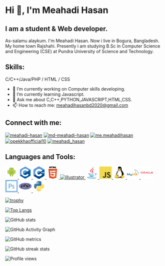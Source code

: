 # Hi 👋, I'm Meahadi Hasan
## I am a student & Web developer.

As-salamu alaykum. 
I'm Meahadi Hasan.
Now i live in Bogura, Bangladesh. 
My home town Rajshahi. 
Presently i am studying B.Sc in Computer Science and Engineering (CSE) 
at Pundra University of Science and Technology.


## Skills: 
C/C++/Java/PHP / HTML / CSS

- 🔭 I’m currently working on Computer skills developing. 
- 🌱 I’m currently learning Javascript. 
- 💬 Ask me about  C,C++,PYTHON,JAVASCRIPT,HTML,CSS.
- 📫 How to reach me: meahadihasanbd2020@gmail.com
  
## Connect with me:

<a href="https://github.com/meahadi-hasan" target="blank"><img align="center" src="https://raw.githubusercontent.com/rahuldkjain/github-profile-readme-generator/master/src/images/icons/Social/github.svg" alt="meahadi-hasan" height="30" width="40" /></a>
<a href="https://linkedin.com/in/md-meahadi-hasan" target="blank"><img align="center" src="https://raw.githubusercontent.com/rahuldkjain/github-profile-readme-generator/master/src/images/icons/Social/linked-in-alt.svg" alt="md-meahadi-hasan" height="30" width="40" /></a>
<a href="https://fb.com/me.meahadihasan" target="blank"><img align="center" src="https://raw.githubusercontent.com/rahuldkjain/github-profile-readme-generator/master/src/images/icons/Social/facebook.svg" alt="me.meahadihasan" height="30" width="40" /></a>
<a href="https://instagram.com/opekkhaofficial10" target="blank"><img align="center" src="https://raw.githubusercontent.com/rahuldkjain/github-profile-readme-generator/master/src/images/icons/Social/instagram.svg" alt="opekkhaofficial10" height="30" width="40" /></a>
<a href="https://www.hackerrank.com/meahadi_hasan" target="blank"><img align="center" src="https://raw.githubusercontent.com/rahuldkjain/github-profile-readme-generator/master/src/images/icons/Social/hackerrank.svg" alt="meahadi_hasan" height="30" width="40" /></a>
</p>  

## Languages and Tools:
<p align="left"> <a href="https://developer.android.com" target="_blank" rel="noreferrer"> <img src="https://raw.githubusercontent.com/devicons/devicon/master/icons/android/android-original-wordmark.svg" alt="android" width="40" height="40"/> </a> <a href="https://www.cprogramming.com/" target="_blank" rel="noreferrer"> <img src="https://raw.githubusercontent.com/devicons/devicon/master/icons/c/c-original.svg" alt="c" width="40" height="40"/> </a> <a href="https://www.w3schools.com/cpp/" target="_blank" rel="noreferrer"> <img src="https://raw.githubusercontent.com/devicons/devicon/master/icons/cplusplus/cplusplus-original.svg" alt="cplusplus" width="40" height="40"/> </a> <a href="https://www.w3.org/html/" target="_blank" rel="noreferrer"> <img src="https://raw.githubusercontent.com/devicons/devicon/master/icons/html5/html5-original-wordmark.svg" alt="html5" width="40" height="40"/> </a> <a href="https://www.adobe.com/in/products/illustrator.html" target="_blank" rel="noreferrer"> <img src="https://www.vectorlogo.zone/logos/adobe_illustrator/adobe_illustrator-icon.svg" alt="illustrator" width="40" height="40"/> </a> <a href="https://www.java.com" target="_blank" rel="noreferrer"> <img src="https://raw.githubusercontent.com/devicons/devicon/master/icons/java/java-original.svg" alt="java" width="40" height="40"/> </a> <a href="https://developer.mozilla.org/en-US/docs/Web/JavaScript" target="_blank" rel="noreferrer"> <img src="https://raw.githubusercontent.com/devicons/devicon/master/icons/javascript/javascript-original.svg" alt="javascript" width="40" height="40"/> </a> <a href="https://www.linux.org/" target="_blank" rel="noreferrer"> <img src="https://raw.githubusercontent.com/devicons/devicon/master/icons/linux/linux-original.svg" alt="linux" width="40" height="40"/> </a> <a href="https://www.mysql.com/" target="_blank" rel="noreferrer"> <img src="https://raw.githubusercontent.com/devicons/devicon/master/icons/mysql/mysql-original-wordmark.svg" alt="mysql" width="40" height="40"/> </a> <a href="https://www.oracle.com/" target="_blank" rel="noreferrer"> <img src="https://raw.githubusercontent.com/devicons/devicon/master/icons/oracle/oracle-original.svg" alt="oracle" width="40" height="40"/> </a> <a href="https://www.photoshop.com/en" target="_blank" rel="noreferrer"> <img src="https://raw.githubusercontent.com/devicons/devicon/master/icons/photoshop/photoshop-line.svg" alt="photoshop" width="40" height="40"/> </a> <a href="https://www.php.net" target="_blank" rel="noreferrer"> <img src="https://raw.githubusercontent.com/devicons/devicon/master/icons/php/php-original.svg" alt="php" width="40" height="40"/> </a> <a href="https://www.python.org" target="_blank" rel="noreferrer"> <img src="https://raw.githubusercontent.com/devicons/devicon/master/icons/python/python-original.svg" alt="python" width="40" height="40"/> </a> </p>


[![trophy](https://github-profile-trophy.vercel.app/?username=meahadi-hasan)](https://github.com/ryo-ma/github-profile-trophy)

[![Top Langs](https://github-readme-stats.vercel.app/api/top-langs/?username=meahadi-hasan)](https://github.com/anuraghazra/github-readme-stats)

![GitHub stats](https://github-readme-stats.vercel.app/api?username=meahadi-hasan&show_icons=true&count_private=true)  

![GitHub Activity Graph](https://activity-graph.herokuapp.com/graph?username=meahadi-hasan)  

![GitHub metrics](https://metrics.lecoq.io/meahadi-hasan)  

![GitHub streak stats](https://streak-stats.demolab.com/?user=meahadi-hasan)  

![Profile views](https://gpvc.arturio.dev/meahadi-hasan)  
